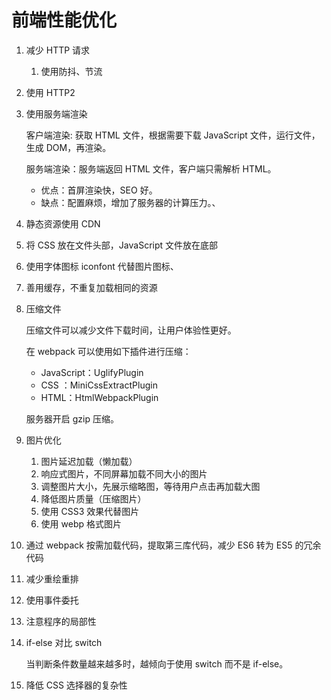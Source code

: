 # 前端性能优化

1. 减少 HTTP 请求

   1. 使用防抖、节流

2. 使用 HTTP2

3. 使用服务端渲染

   客户端渲染: 获取 HTML 文件，根据需要下载 JavaScript 文件，运行文件，生成 DOM，再渲染。

   服务端渲染：服务端返回 HTML 文件，客户端只需解析 HTML。

   - 优点：首屏渲染快，SEO 好。
   - 缺点：配置麻烦，增加了服务器的计算压力。、

4. 静态资源使用 CDN

5. 将 CSS 放在文件头部，JavaScript 文件放在底部

6. 使用字体图标 iconfont 代替图片图标、

7. 善用缓存，不重复加载相同的资源

8. 压缩文件

   压缩文件可以减少文件下载时间，让用户体验性更好。

   在 webpack 可以使用如下插件进行压缩：

   - JavaScript：UglifyPlugin
   - CSS ：MiniCssExtractPlugin
   - HTML：HtmlWebpackPlugin

   服务器开启 gzip 压缩。

9. 图片优化
   1. 图片延迟加载（懒加载）
   2. 响应式图片，不同屏幕加载不同大小的图片
   3. 调整图片大小，先展示缩略图，等待用户点击再加载大图
   4. 降低图片质量（压缩图片）
   5. 使用 CSS3 效果代替图片
   6. 使用 webp 格式图片

10. 通过 webpack 按需加载代码，提取第三库代码，减少 ES6 转为 ES5 的冗余代码

11. 减少重绘重排

12. 使用事件委托

13. 注意程序的局部性

14. if-else 对比 switch

    当判断条件数量越来越多时，越倾向于使用 switch 而不是 if-else。

15. 降低 CSS 选择器的复杂性

